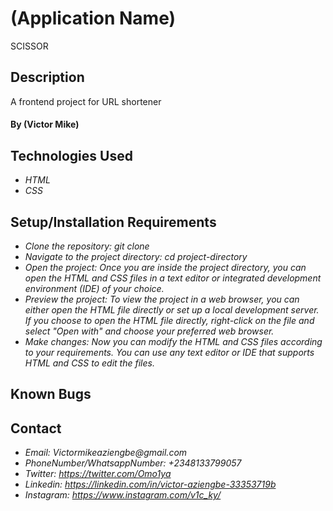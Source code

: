 # (Application Name)
SCISSOR

## Description
A frontend project for URL shortener

#### By (Victor Mike)

## Technologies Used
* _HTML_
* _CSS_

## Setup/Installation Requirements

* _Clone the repository: git clone <repository-url>_
* _Navigate to the project directory: cd project-directory_
* _Open the project: Once you are inside the project directory, you can open the HTML and CSS files in a text editor or integrated development environment (IDE) of your choice._
* _Preview the project: To view the project in a web browser, you can either open the HTML file directly or set up a local development server. If you choose to open the HTML file directly, right-click on the file and select "Open with" and choose your preferred web browser._
* _Make changes: Now you can modify the HTML and CSS files according to your requirements. You can use any text editor or IDE that supports HTML and CSS to edit the files._

## Known Bugs

## Contact
* _Email: Victormikeaziengbe@gmail.com_
* _PhoneNumber/WhatsappNumber: +2348133799057_
* _Twitter: https://twitter.com/Omo1ya_
* _Linkedin: https://linkedin.com/in/victor-aziengbe-33353719b_
* _Instagram: https://www.instagram.com/v1c_ky/_


